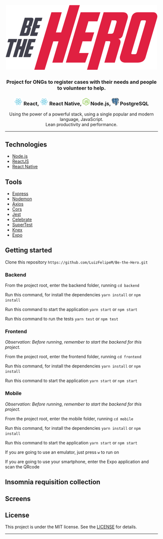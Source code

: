<h1 align="center">
    <img alt="Be the Hero" title="Be the Hero" src="imgs/logo.svg">
</h1>

<!-- <p align="center">
  <img alt="GitHub language count" src="https://img.shields.io/github/languages/count/annaflavia-castro/be-the-hero.svg">

  <img alt="Repository size" src="https://img.shields.io/github/repo-size/annaflavia-castro/be-the-hero.svg">
  
  <a href="https://github.com/annaflavia-castro/be-the-hero/commits/master">
    <img alt="GitHub last commit" src="https://img.shields.io/github/last-commit/annaflavia-castro/be-the-hero.svg"></a>
  
  <a href="https://github.com/annaflavia-castro/be-the-hero/blob/master/LICENSE">
    <img alt="GitHub license" src="https://img.shields.io/badge/license-MIT-success?style=flat"></a>
</p> -->

<h3 align="center"> Project for ONGs to register cases with their needs and people to volunteer to help. </h3>

<h3 align="center"><img src="imgs/react.svg" alt="react" height="24"> React, <img src="imgs/react.svg" alt="react-native" height="24"> React Native, <img src="imgs/nodejs.svg" alt="node" height="24"> Node.js, <img src="imgs/postgresql.svg" alt="postgresql" height="24"> PostgreSQL </h3>

<p align="center"> Using the power of a powerful stack, using a single popular and modern language, JavaScript. <br> Lean productivity and performance. </p>

---

## Technologies

<ul>
    <li><a href="https://nodejs.org/en/">Node.js</a></li>
    <li><a href="https://reactjs.org/">ReactJS</a></li>
    <li><a href="https://reactnative.dev/">React Native</a></li>
</ul>

## Tools

<ul>
    <li><a href="https://expressjs.com/pt-br/">Express</a></li>
    <li><a href="https://www.npmjs.com/package/nodemon">Nodemon</a></li>
    <li><a href="https://www.npmjs.com/package/axios">Axios</a></li>
    <li><a href="https://www.npmjs.com/package/cors">Cors</a></li>
    <li><a href="https://www.npmjs.com/package/jest">Jest</a></li>
    <li><a href="https://github.com/arb/celebrate">Celebrate</a></li>
    <li><a href="https://github.com/visionmedia/supertest">SuperTest</a></li>
    <li><a href="http://knexjs.org/">Knex</a></li>
    <li><a href="https://expo.io/">Expo</a></li>
</ul>

## Getting started

Clone this repository `https://github.com/LuizFelipeM/Be-the-Hero.git`

<h3> Backend </h3>

From the project root, enter the backend folder, running `cd backend`

Run this command, for install the dependencies `yarn install` or `npm install`

Run this command to start the application `yarn start` or `npm start`

Run this command to run the tests `yarn test` or `npm test`

<h3> Frontend </h3>

_Observation: Before running, remember to start the backend for this project._

From the project root, enter the frontend folder, running `cd frontend`

Run this command, for install the dependencies `yarn install` or `npm install`

Run this command to start the application `yarn start` or `npm start`

<h3> Mobile </h3>

_Observation: Before running, remember to start the backend for this project._

From the project root, enter the mobile folder, running `cd mobile`

Run this command, for install the dependencies `yarn install` or `npm install`

Run this command to start the application `yarn start` or `npm start`

If you are going to use an emulator, just press `w` to run on

If you are going to use your smartphone, enter the Expo application and scan the QRcode

## Insomnia requisition collection

<!-- The collection of test requests for this project, are in the insomnia.test.json file at the root of the backend project. -->

<!-- ## Layout -->

<!-- The layout is available on [Figma](https://www.figma.com/file/iqE3vgR6PDxhD3ejBwJ90o/Be-The-Hero---OmniStack-11). -->

## Screens
<!-- ![image](https://github.com/annaflavia-castro/be-the-hero/blob/master/imgs/new_ong.png)

![image](https://github.com/annaflavia-castro/be-the-hero/blob/master/imgs/login.png)

![image](https://github.com/annaflavia-castro/be-the-hero/blob/master/imgs/new_incident.png)

![image](https://github.com/annaflavia-castro/be-the-hero/blob/master/imgs/incidents.png)

![image](https://github.com/annaflavia-castro/be-the-hero/blob/master/imgs/smartphone.png) -->

## License
This project is under the MIT license. See the [LICENSE](LICENSE.md) for details.

---

<!-- <p align="center">Made with ❤️ by <strong>Anna Flávia Castro</p> -->